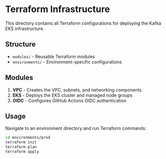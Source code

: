 # Terraform Infrastructure

This directory contains all Terraform configurations for deploying the Kafka EKS infrastructure.

## Structure

- `modules/` - Reusable Terraform modules
- `environments/` - Environment-specific configurations

## Modules

1. **VPC** - Creates the VPC, subnets, and networking components
2. **EKS** - Deploys the EKS cluster and managed node groups
3. **OIDC** - Configures GitHub Actions OIDC authentication

## Usage

Navigate to an environment directory and run Terraform commands:

```bash
cd environments/prod
terraform init
terraform plan
terraform apply
```